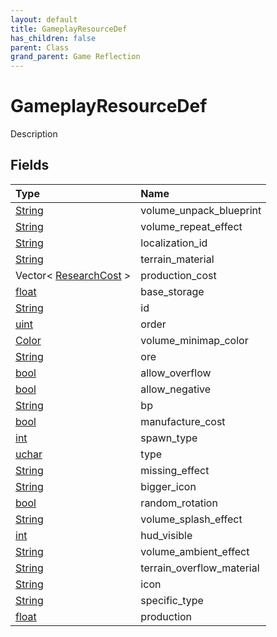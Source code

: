 ```yaml
---
layout: default
title: GameplayResourceDef
has_children: false
parent: Class
grand_parent: Game Reflection
---
```

# GameplayResourceDef
Description 

## Fields
| Type | Name |
|:-------------|:--------------|
| [String](/game-reflection/components/string.md) | volume_unpack_blueprint |
| [String](/game-reflection/components/string.md) | volume_repeat_effect |
| [String](/game-reflection/components/string.md) | localization_id |
| [String](/game-reflection/components/string.md) | terrain_material |
| Vector< [ResearchCost](/game-reflection/classes/research_cost.md) > | production_cost |
| [float](/game-reflection/components/float.md) | base_storage |
| [String](/game-reflection/components/string.md) | id |
| [uint](/game-reflection/components/uint.md) | order |
| [Color](/game-reflection/classes/color.md) | volume_minimap_color |
| [String](/game-reflection/components/string.md) | ore |
| [bool](/game-reflection/components/bool.md) | allow_overflow |
| [bool](/game-reflection/components/bool.md) | allow_negative |
| [String](/game-reflection/components/string.md) | bp |
| [bool](/game-reflection/components/bool.md) | manufacture_cost |
| [int](/game-reflection/enums/int.md) | spawn_type |
| [uchar](/game-reflection/enums/uchar.md) | type |
| [String](/game-reflection/components/string.md) | missing_effect |
| [String](/game-reflection/components/string.md) | bigger_icon |
| [bool](/game-reflection/components/bool.md) | random_rotation |
| [String](/game-reflection/components/string.md) | volume_splash_effect |
| [int](/game-reflection/enums/int.md) | hud_visible |
| [String](/game-reflection/components/string.md) | volume_ambient_effect |
| [String](/game-reflection/components/string.md) | terrain_overflow_material |
| [String](/game-reflection/components/string.md) | icon |
| [String](/game-reflection/components/string.md) | specific_type |
| [float](/game-reflection/components/float.md) | production |
